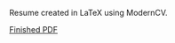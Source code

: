 Resume created in LaTeX using ModernCV.

[Finished PDF](https://github.com/rzhou10/rzhou10.github.io/blob/master/pdfs/Resume.pdf)